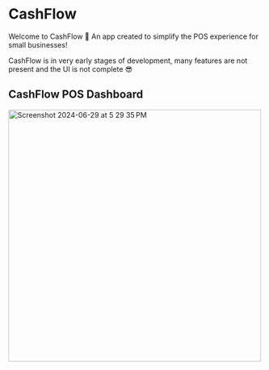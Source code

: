 # CashFlow

Welcome to CashFlow 💸 
An app created to simplify the POS experience for small businesses!

CashFlow is in very early stages of development, many features are not present and the UI is not complete 😎

## CashFlow POS Dashboard
<img width="500" alt="Screenshot 2024-06-29 at 5 29 35 PM" src="https://github.com/Jack-Hodges/CashFlow/assets/141727294/6cc7ae7d-d35c-40ab-a8bf-5916294453fd">
